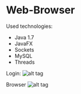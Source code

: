 # Web-Browser
Used technologies:
  - Java 1.7
  - JavaFX
  - Sockets
  - MySQL
  - Threads

Login:
![alt tag](https://s32.postimg.org/81846xjxx/Capture1.png)

Browser
![alt tag](https://s32.postimg.org/4xw9ehdad/Capture2.png)
